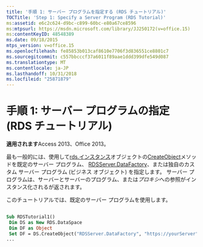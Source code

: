 ```yaml
---
title: '手順 1: サーバー プログラムを指定する (RDS チュートリアル)'
TOCTitle: 'Step 1: Specify a Server Program (RDS Tutorial)'
ms:assetid: e6c2c624-d9bc-c899-60bc-e80a67ce8596
ms:mtpsurl: https://msdn.microsoft.com/library/JJ250172(v=office.15)
ms:contentKeyID: 48548389
ms.date: 09/18/2015
mtps_version: v=office.15
ms.openlocfilehash: fe85853b013caf8610e7706f3d836551ce8801c7
ms.sourcegitcommit: c557bbcccf37a6011f89aae1ddd399dfe549d087
ms.translationtype: MT
ms.contentlocale: ja-JP
ms.lasthandoff: 10/31/2018
ms.locfileid: "25871879"
---
```

# <a name="step-1-specify-a-server-program-rds-tutorial"></a>手順 1: サーバー プログラムの指定 (RDS チュートリアル)


**適用されます**Access 2013、Office 2013。

最も一般的には、使用して[rds.インスタンス](dataspace-object-rds.md)オブジェクトの[CreateObject](createobject-method-rds.md)メソッドを既定のサーバー プログラム、 [RDSServer.DataFactory](datafactory-object-rdsserver.md)、または独自のカスタム サーバー プログラム (ビジネス オブジェクト) を指定します。 サーバー プログラムは、サーバーとサーバーのプログラム、または*プロキシ*への参照がインスタンス化されるが返されます。

このチュートリアルでは、既定のサーバー プログラムを使用します。

```vb 
 
Sub RDSTutorial1() 
 Dim DS as New RDS.DataSpace 
 Dim DF as Object 
 Set DF = DS.CreateObject("RDSServer.DataFactory", "https://yourServer") 
... 
```

